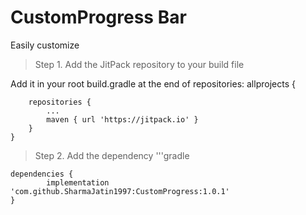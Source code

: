 # CustomProgress Bar
Easily customize

> Step 1. Add the JitPack repository to your build file

Add it in your root build.gradle at the end of repositories:
allprojects {

		repositories {
			...
			maven { url 'https://jitpack.io' }
		}
	}

 > Step 2. Add the dependency
  '''gradle
  
 	dependencies {
	        implementation 'com.github.SharmaJatin1997:CustomProgress:1.0.1'
	}

 
